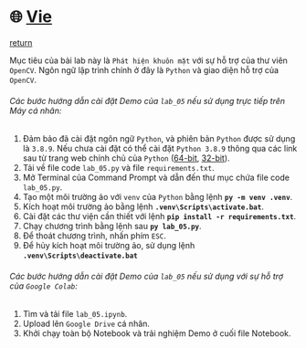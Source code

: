 # :globe_with_meridians: [Vie](../lab_05/)
[return](../lab_05/)

Mục tiêu của bài lab này là `Phát hiện khuôn mặt` với sự hỗ trợ của thư viên `OpenCV`. Ngôn ngữ lập trình chính ở đây là `Python` và giao diện hỗ trợ của `OpenCV`.

###### Các bước hướng dẫn cài đặt Demo của `lab_05` nếu sử dụng trực tiếp trên Máy cá nhân:
1. Đảm bảo đã cài đặt ngôn ngữ `Python`, và phiên bản `Python` được sử dụng là `3.8.9`. Nếu chưa cài đặt có thể cài đặt `Python 3.8.9` thông qua các link sau từ trang web chính chủ của `Python` ([64-bit](https://www.python.org/ftp/python/3.8.9/python-3.8.9-amd64.exe), [32-bit](https://www.python.org/ftp/python/3.8.9/python-3.8.9.exe)).
2. Tải về file code `lab_05.py` và file `requirements.txt`.
3. Mở Terminal của Command Prompt và dẫn đến thư mục chứa file code `lab_05.py`.
4. Tạo một môi trường ảo với `venv` của `Python` bằng lệnh **`py -m venv .venv`**.
5. Kích hoạt môi trường ảo bằng lệnh **`.venv\Scripts\activate.bat`**.
6. Cài đặt các thư viện cần thiết với lệnh **`pip install -r requirements.txt`**.
7. Chạy chương trình bằng lệnh sau **`py lab_05.py`**.
8. Để thoát chương trình, nhấn phím `ESC`.
9. Để hủy kích hoạt môi trường ảo, sử dụng lệnh **`.venv\Scripts\deactivate.bat`**

###### Các bước hướng dẫn cài đặt Demo của `lab_05` nếu sử dụng với sự hỗ trợ của `Google Colab`:
1. Tìm và tải file `lab_05.ipynb`.
2. Upload lên `Google Drive` cá nhân.
3. Khởi chạy toàn bộ Notebook và trải nghiệm Demo ở cuối file Notebook.